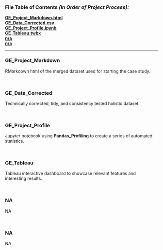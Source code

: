### File Table of Contents *(In Order of Project Process):*

**[GE_Project_Markdown.html](#ge_project_markdown)**<br>
**[GE_Data_Corrected.csv](#ge_data_corrected)**<br>
**[GE_Project_Profile.ipynb](#ge_project_profile)**<br>
**[GE_Tableau.twbx](#ge_tableau)**<br>
**[n/a](#predictive-modeling)**<br>
**[n/a](#ge-application)**<br>


***


### GE_Project_Markdown 

RMarkdown html of the merged dataset used for starting the case study.

<br>

### GE_Data_Corrected 

 Technically corrected, tidy, and consistency tested holistic dataset.

<br>

### GE_Project_Profile

 Jupyter notebook using **Pandas_Profiling** to create a series of automated statistics.

<br>

### GE_Tableau

 Tableau interactive dashboard to showcase relevant features and interesting results.

<br>

### NA 

 NA

<br>

### NA

 NA

<br>
